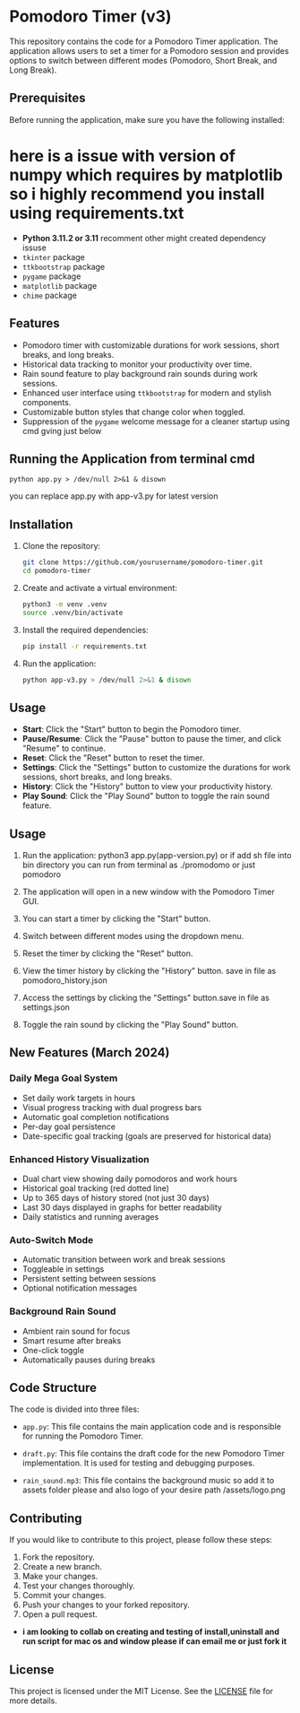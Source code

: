 # Pomodoro Timer (v3)

This repository contains the code for a Pomodoro Timer application. The application allows users to set a timer for a Pomodoro session and provides options to switch between different modes (Pomodoro, Short Break, and Long Break).

## Prerequisites

Before running the application, make sure you have the following installed:
# here is a issue with version of numpy which requires by matplotlib so i highly recommend you install using requirements.txt
- **Python 3.11.2 or 3.11** recomment other might created dependency issuse
- `tkinter` package
- `ttkbootstrap` package
- `pygame` package 
- `matplotlib` package
- `chime` package


## Features

- Pomodoro timer with customizable durations for work sessions, short breaks, and long breaks.
- Historical data tracking to monitor your productivity over time.
- Rain sound feature to play background rain sounds during work sessions.
- Enhanced user interface using `ttkbootstrap` for modern and stylish components.
- Customizable button styles that change color when toggled.
- Suppression of the `pygame` welcome message for a cleaner startup using cmd gving just below 

## Running the Application from terminal cmd
```
python app.py > /dev/null 2>&1 & disown
```
you can replace app.py with app-v3.py for latest version

## Installation

1. Clone the repository:
    ```sh
    git clone https://github.com/yourusername/pomodoro-timer.git
    cd pomodoro-timer
    ```

2. Create and activate a virtual environment:
    ```sh
    python3 -m venv .venv
    source .venv/bin/activate
    ```

3. Install the required dependencies:
    ```sh
    pip install -r requirements.txt
    ```

4. Run the application:
    ```sh
    python app-v3.py > /dev/null 2>&1 & disown
    ```

## Usage

- **Start**: Click the "Start" button to begin the Pomodoro timer.
- **Pause/Resume**: Click the "Pause" button to pause the timer, and click "Resume" to continue.
- **Reset**: Click the "Reset" button to reset the timer.
- **Settings**: Click the "Settings" button to customize the durations for work sessions, short breaks, and long breaks.
- **History**: Click the "History" button to view your productivity history.
- **Play Sound**: Click the "Play Sound" button to toggle the rain sound feature.

## Usage

1. Run the application: python3 app.py(app-version.py) or if add sh file into bin directory you can run from terminal as ./promodomo or just pomodoro
2. The application will open in a new window with the Pomodoro Timer GUI.

3. You can start a timer by clicking the "Start" button.

4. Switch between different modes using the dropdown menu.

5. Reset the timer by clicking the "Reset" button.

6. View the timer history by clicking the "History" button. save in file as pomodoro_history.json

7. Access the settings by clicking the "Settings" button.save in file as settings.json
8. Toggle the rain sound by clicking the "Play Sound" button.

## New Features (March 2024)

### Daily Mega Goal System
- Set daily work targets in hours
- Visual progress tracking with dual progress bars
- Automatic goal completion notifications
- Per-day goal persistence
- Date-specific goal tracking (goals are preserved for historical data)

### Enhanced History Visualization
- Dual chart view showing daily pomodoros and work hours
- Historical goal tracking (red dotted line)
- Up to 365 days of history stored (not just 30 days)
- Last 30 days displayed in graphs for better readability
- Daily statistics and running averages

### Auto-Switch Mode
- Automatic transition between work and break sessions
- Toggleable in settings
- Persistent setting between sessions
- Optional notification messages

### Background Rain Sound
- Ambient rain sound for focus
- Smart resume after breaks
- One-click toggle
- Automatically pauses during breaks

## Code Structure

The code is divided into three files:

- `app.py`: This file contains the main application code and is responsible for running the Pomodoro Timer.

- `draft.py`: This file contains the draft code for the new Pomodoro Timer implementation. It is used for testing and debugging purposes.
- `rain_sound.mp3`: This file contains the background music so add it to assets folder please and also logo of your desire path /assets/logo.png

## Contributing

If you would like to contribute to this project, please follow these steps:

1. Fork the repository.
2. Create a new branch.
3. Make your changes.
4. Test your changes thoroughly.
5. Commit your changes.
6. Push your changes to your forked repository.
7. Open a pull request.
- **i am looking to collab on creating and testing of install,uninstall and run script for mac os and window please if can email me or just fork it**
## License

This project is licensed under the MIT License. See the [LICENSE](LICENSE) file for more details.